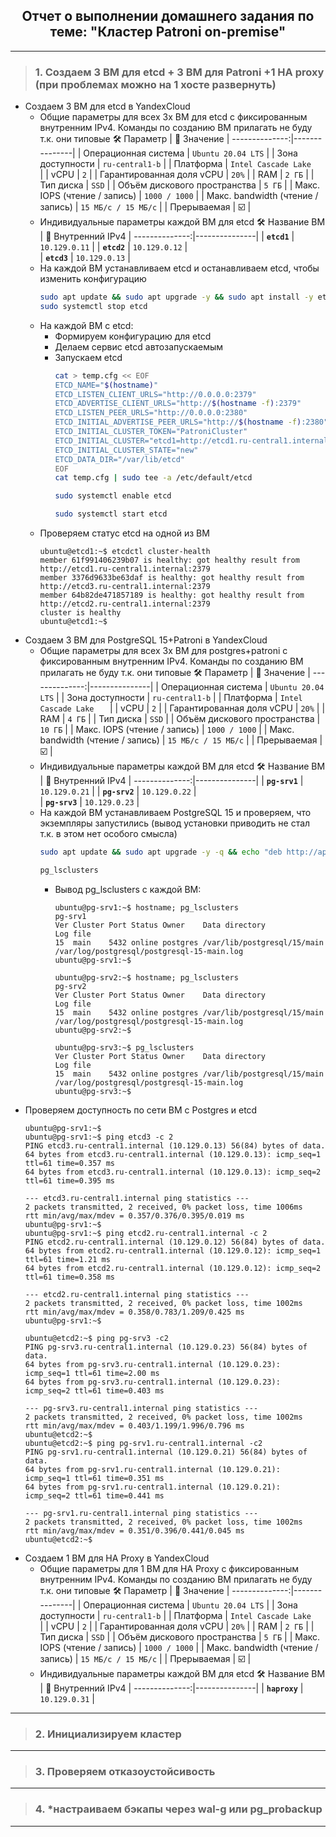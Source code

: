 <div align="center"><h2> Отчет о выполнении домашнего задания по теме: "Кластер Patroni on-premise" </h2></div>

***

> ### 1. Создаем 3 ВМ для etcd + 3 ВМ для Patroni +1 HA proxy (при проблемах можно на 1 хосте развернуть)
  * Создаем 3 ВМ для etcd в YandexCloud
    * Общие параметры для всех 3х ВМ для etcd с фиксированным внутренним IPv4. Команды по созданию ВМ прилагать не буду т.к. они типовые
         :hammer_and_wrench: Параметр | :memo: Значение |
        --------------:|---------------| 
        | Операционная система | `Ubuntu 20.04 LTS` |
        | Зона доступности | `ru-central1-b` |
        | Платформа | `Intel Cascade Lake	` |
        | vCPU | `2` |
        | Гарантированная доля vCPU | `20%` |
        | RAM | `2 ГБ` |
        | Тип диска | `SSD` | 
        | Объём дискового пространства | `5 ГБ` |
        | Макс. IOPS (чтение / запись) | `1000 / 1000` |
        | Макс. bandwidth (чтение / запись) | `15 МБ/с / 15 МБ/с` |
        | Прерываемая | :ballot_box_with_check: |
    * Индивидуальные параметры каждой ВМ для etcd
        :hammer_and_wrench: Название ВМ | :memo: Внутренний IPv4 |
        --------------:|---------------|
        | **`etcd1`** | `10.129.0.11` |
        | **`etcd2`** | `10.129.0.12` |      
        | **`etcd3`** | `10.129.0.13` |
     * На каждой ВМ устанавливаем etcd и останавливаем etcd, чтобы изменить конфигурацию
       ```bash
       sudo apt update && sudo apt upgrade -y && sudo apt install -y etcd
       sudo systemctl stop etcd
       ```
     * На каждой ВМ с etcd:
       * Формируем конфигурацию для etcd
       * Делаем сервис etcd автозапускаемым
       * Запускаем etcd
         ```bash
         cat > temp.cfg << EOF 
         ETCD_NAME="$(hostname)"
         ETCD_LISTEN_CLIENT_URLS="http://0.0.0.0:2379"
         ETCD_ADVERTISE_CLIENT_URLS="http://$(hostname -f):2379"
         ETCD_LISTEN_PEER_URLS="http://0.0.0.0:2380"
         ETCD_INITIAL_ADVERTISE_PEER_URLS="http://$(hostname -f):2380"
         ETCD_INITIAL_CLUSTER_TOKEN="PatroniCluster"
         ETCD_INITIAL_CLUSTER="etcd1=http://etcd1.ru-central1.internal:2380,etcd2=http://etcd2.ru-central1.internal:2380,etcd3=http://etcd3.ru-central1.internal:2380"
         ETCD_INITIAL_CLUSTER_STATE="new"
         ETCD_DATA_DIR="/var/lib/etcd"
         EOF
         cat temp.cfg | sudo tee -a /etc/default/etcd

         sudo systemctl enable etcd

         sudo systemctl start etcd
         ```
     * Проверяем статус etcd на одной из ВМ
       ```console
       ubuntu@etcd1:~$ etcdctl cluster-health
       member 61f991406239b07 is healthy: got healthy result from http://etcd1.ru-central1.internal:2379
       member 3376d9633be63daf is healthy: got healthy result from http://etcd3.ru-central1.internal:2379
       member 64b82de471857189 is healthy: got healthy result from http://etcd2.ru-central1.internal:2379
       cluster is healthy
       ubuntu@etcd1:~$ 
       ```
  * Создаем 3 ВМ для PostgreSQL 15+Patroni в YandexCloud
    * Общие параметры для всех 3х ВМ для postgres+patroni с фиксированным внутренним IPv4. Команды по созданию ВМ прилагать не буду т.к. они типовые
         :hammer_and_wrench: Параметр | :memo: Значение |
        --------------:|---------------| 
        | Операционная система | `Ubuntu 20.04 LTS` |
        | Зона доступности | `ru-central1-b` |
        | Платформа | `Intel Cascade Lake	` |
        | vCPU | `2` |
        | Гарантированная доля vCPU | `20%` |
        | RAM | `4 ГБ` |
        | Тип диска | `SSD` | 
        | Объём дискового пространства | `10 ГБ` |
        | Макс. IOPS (чтение / запись) | `1000 / 1000` |
        | Макс. bandwidth (чтение / запись) | `15 МБ/с / 15 МБ/с` |
        | Прерываемая | :ballot_box_with_check: |
    * Индивидуальные параметры каждой ВМ для etcd
        :hammer_and_wrench: Название ВМ | :memo: Внутренний IPv4 |
        --------------:|---------------|
        | **`pg-srv1`** | `10.129.0.21` |
        | **`pg-srv2`** | `10.129.0.22` |      
        | **`pg-srv3`** | `10.129.0.23` |
     * На каждой ВМ устанавливаем PostgreSQL 15 и проверяем, что экземпляры запустились (вывод установки приводить не стал т.к. в этом нет особого смысла)
         ```bash
         sudo apt update && sudo apt upgrade -y -q && echo "deb http://apt.postgresql.org/pub/repos/apt $(lsb_release -cs)-pgdg main" | sudo tee -a /etc/apt/sources.list.d/pgdg.list && wget --quiet -O - https://www.postgresql.org/media/keys/ACCC4CF8.asc | sudo apt-key add - && sudo apt-get update && sudo apt -y install postgresql-15

         pg_lsclusters
         ```
       * Вывод pg_lsclusters с каждой ВМ:
         ```console
         ubuntu@pg-srv1:~$ hostname; pg_lsclusters
         pg-srv1
         Ver Cluster Port Status Owner    Data directory              Log file
         15  main    5432 online postgres /var/lib/postgresql/15/main /var/log/postgresql/postgresql-15-main.log
         ubuntu@pg-srv1:~$        
         ```
         ```console
         ubuntu@pg-srv2:~$ hostname; pg_lsclusters
         pg-srv2
         Ver Cluster Port Status Owner    Data directory              Log file
         15  main    5432 online postgres /var/lib/postgresql/15/main /var/log/postgresql/postgresql-15-main.log
         ubuntu@pg-srv2:~$ 
         ```
         ```console
         ubuntu@pg-srv3:~$ pg_lsclusters
         Ver Cluster Port Status Owner    Data directory              Log file
         15  main    5432 online postgres /var/lib/postgresql/15/main /var/log/postgresql/postgresql-15-main.log
         ubuntu@pg-srv3:~$ 
         ```  
  * Проверяем доступность по сети ВМ c Postgres и etcd
    ```console
    ubuntu@pg-srv1:~$ 
    ubuntu@pg-srv1:~$ ping etcd3 -c 2
    PING etcd3.ru-central1.internal (10.129.0.13) 56(84) bytes of data.
    64 bytes from etcd3.ru-central1.internal (10.129.0.13): icmp_seq=1 ttl=61 time=0.357 ms
    64 bytes from etcd3.ru-central1.internal (10.129.0.13): icmp_seq=2 ttl=61 time=0.395 ms

    --- etcd3.ru-central1.internal ping statistics ---
    2 packets transmitted, 2 received, 0% packet loss, time 1006ms
    rtt min/avg/max/mdev = 0.357/0.376/0.395/0.019 ms
    ubuntu@pg-srv1:~$ 
    ubuntu@pg-srv1:~$ ping etcd2.ru-central1.internal -c 2
    PING etcd2.ru-central1.internal (10.129.0.12) 56(84) bytes of data.
    64 bytes from etcd2.ru-central1.internal (10.129.0.12): icmp_seq=1 ttl=61 time=1.21 ms
    64 bytes from etcd2.ru-central1.internal (10.129.0.12): icmp_seq=2 ttl=61 time=0.358 ms

    --- etcd2.ru-central1.internal ping statistics ---
    2 packets transmitted, 2 received, 0% packet loss, time 1002ms
    rtt min/avg/max/mdev = 0.358/0.783/1.209/0.425 ms
    ubuntu@pg-srv1:~$ 
    ```
    ```console
    ubuntu@etcd2:~$ ping pg-srv3 -c2
    PING pg-srv3.ru-central1.internal (10.129.0.23) 56(84) bytes of data.
    64 bytes from pg-srv3.ru-central1.internal (10.129.0.23): icmp_seq=1 ttl=61 time=2.00 ms
    64 bytes from pg-srv3.ru-central1.internal (10.129.0.23): icmp_seq=2 ttl=61 time=0.403 ms

    --- pg-srv3.ru-central1.internal ping statistics ---
    2 packets transmitted, 2 received, 0% packet loss, time 1002ms
    rtt min/avg/max/mdev = 0.403/1.199/1.996/0.796 ms
    ubuntu@etcd2:~$ 
    ubuntu@etcd2:~$ ping pg-srv1.ru-central1.internal -c2
    PING pg-srv1.ru-central1.internal (10.129.0.21) 56(84) bytes of data.
    64 bytes from pg-srv1.ru-central1.internal (10.129.0.21): icmp_seq=1 ttl=61 time=0.351 ms
    64 bytes from pg-srv1.ru-central1.internal (10.129.0.21): icmp_seq=2 ttl=61 time=0.441 ms

    --- pg-srv1.ru-central1.internal ping statistics ---
    2 packets transmitted, 2 received, 0% packet loss, time 1002ms
    rtt min/avg/max/mdev = 0.351/0.396/0.441/0.045 ms
    ubuntu@etcd2:~$ 
    ```    
  * Создаем 1 ВМ для HA Proxy в YandexCloud
    * Общие параметры для 1 ВМ для HA Proxy с фиксированным внутренним IPv4. Команды по созданию ВМ прилагать не буду т.к. они типовые
         :hammer_and_wrench: Параметр | :memo: Значение |
        --------------:|---------------| 
        | Операционная система | `Ubuntu 20.04 LTS` |
        | Зона доступности | `ru-central1-b` |
        | Платформа | `Intel Cascade Lake	` |
        | vCPU | `2` |
        | Гарантированная доля vCPU | `20%` |
        | RAM | `2 ГБ` |
        | Тип диска | `SSD` | 
        | Объём дискового пространства | `5 ГБ` |
        | Макс. IOPS (чтение / запись) | `1000 / 1000` |
        | Макс. bandwidth (чтение / запись) | `15 МБ/с / 15 МБ/с` |
        | Прерываемая | :ballot_box_with_check: |
    * Индивидуальные параметры каждой ВМ для etcd
        :hammer_and_wrench: Название ВМ | :memo: Внутренний IPv4 |
        --------------:|---------------|
        | **`haproxy`** | `10.129.0.31` |
      
    
***

> ### 2. Инициализируем кластер
***

> ### 3. Проверяем отказоустойсивость
***

> ### 4. *настраиваем бэкапы через wal-g или pg_probackup
***
